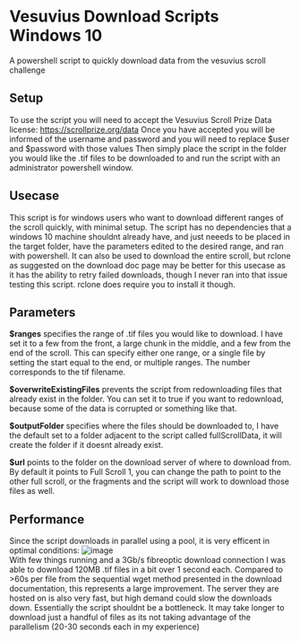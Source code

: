 # Vesuvius Download Scripts Windows 10
A powershell script to quickly download data from the vesuvius scroll challenge

## Setup
To use the script you will need to accept the Vesuvius Scroll Prize Data license: https://scrollprize.org/data
Once you have accepted you will be informed of the username and password and you will need to replace $user and $password with those values
Then simply place the script in the folder you would like the .tif files to be downloaded to and run the script with an administrator powershell window.

## Usecase
This script is for windows users who want to download different ranges of the scroll quickly, with minimal setup. The script has no dependencies that a windows 10 machine shouldnt already have, and just neeeds to be placed in the target folder, have the parameters edited to the desired range, and ran with powershell. It can also be used to download the entire scroll, but rclone as suggested on the download doc page may be better for this usecase as it has the ability to retry failed downloads, though I never ran into that issue testing this script. rclone does require you to install it though. 

## Parameters
**$ranges** specifies the range of .tif files you would like to download. I have set it to a few from the front, a large chunk in the middle, and a few from the end of the scroll. This can specify either one range, or a single file by setting the start equal to the end, or multiple ranges. The number corresponds to the tif filename.

**$overwriteExistingFiles** prevents the script from redownloading files that already exist in the folder. You can set it to true if you want to redownload, because some of the data is corrupted or something like that.

**$outputFolder** specifies where the files should be downloaded to, I have the default set to a folder adjacent to the script called fullScrollData, it will create the folder if it doesnt already exist.

**$url** points to the folder on the download server of where to download from. By default it points to Full Scroll 1, you can change the path to point to the other full scroll, or the fragments and the script will work to download those files as well.

## Performance
Since the script downloads in parallel using a pool, it is very efficent in optimal conditions:
![image](https://user-images.githubusercontent.com/49734270/233860549-3ede5b8c-227e-4831-b14c-397ac71fbba3.png)<br>
With few things running and a 3Gb/s fibreoptic download connection I was able to download 120MB .tif files in a bit over 1 second each.
Compared to >60s per file from the sequential wget method presented in the download documentation, this represents a large improvement.
The server they are hosted on is also very fast, but high demand could slow the downloads down. Essentially the script shouldnt be a bottleneck.
It may take longer to download just a handful of files as its not taking advantage of the parallelism (20-30 seconds each in my experience)



